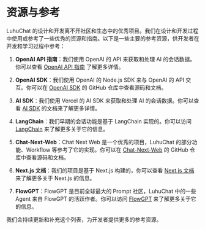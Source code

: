 # 资源与参考

LuhuChat 的设计和开发离不开社区和生态中的优秀项目。我们在设计和开发过程中使用或参考了一些优秀的资源和指南。以下是一些主要的参考资源，供开发者在开发和学习过程中参考：

1. **OpenAI API 指南**：我们使用 OpenAI 的 API 来获取和处理 AI 的会话数据。你可以查看 [OpenAI API 指南](https://platform.openai.com/docs/api-reference/introduction) 了解更多详情。

2. **OpenAI SDK**：我们使用 OpenAI 的 Node.js SDK 来与 OpenAI 的 API 交互。你可以在 [OpenAI SDK](https://github.com/openai/openai-node) 的 GitHub 仓库中查看源码和文档。

3. **AI SDK**：我们使用 Vercel 的 AI SDK 来获取和处理 AI 的会话数据。你可以查看 [AI SDK](https://sdk.vercel.ai/docs) 的文档来了解更多详情。

4. **LangChain**：我们早期的会话功能是基于 LangChain 实现的。你可以访问 [LangChain](https://langchain.com) 来了解更多关于它的信息。

5. **Chat-Next-Web**：Chat Next Web 是一个优秀的项目，LuhuChat 的部分功能、Workflow 等参考了它的实现。你可以在 [Chat-Next-Web](https://github.com/Yidadaa/ChatGPT-Next-Web) 的 GitHub 仓库中查看源码和文档。

6. **Next.js 文档**：我们的项目是基于 Next.js 构建的，你可以查看 [Next.js 文档](https://nextjs.org/docs) 来了解更多关于 Next.js 的信息。

7. **FlowGPT**：FlowGPT 是目前全球最大的 Prompt 社区，LuhuChat 中的一些 Agent 来自 FlowGPT 的活跃作者。你可以访问 [FlowGPT](https://flowgpt.com/) 来了解更多关于它的信息。

我们会持续更新和补充这个列表，为开发者提供更多的参考资源。
